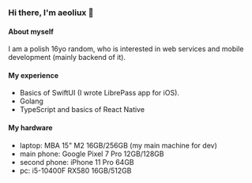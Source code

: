 ### Hi there, I'm aeoliux :wave:

#### About myself
I am a polish 16yo random, who is interested in web services and mobile development (mainly backend of it).

#### My experience
- Basics of SwiftUI (I wrote LibrePass app for iOS).
- Golang
- TypeScript and basics of React Native

#### My hardware
- laptop: MBA 15" M2 16GB/256GB (my main machine for dev)
- main phone: Google Pixel 7 Pro 12GB/128GB
- second phone: iPhone 11 Pro 64GB
- pc: i5-10400F RX580 16GB/512GB
